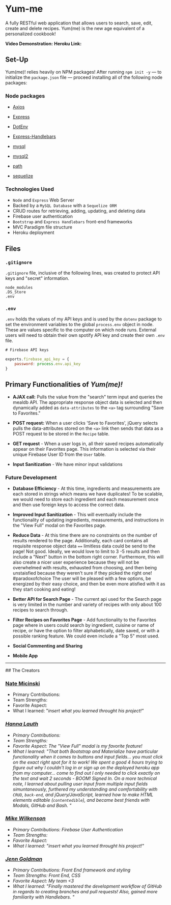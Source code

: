 # Yum-me
A fully RESTful web application that allows users to search, save, edit, create and delete recipes. Yum(me) is the new age equivalent of a personalized cookbook! 

<strong>Video Demonstration:</strong>
<strong>Heroku Link:</strong>
  
## Set-Up
Yum(me)! relies heavily on NPM packages! After running `npm init -y` &mdash; to initialize the `package.json` file &mdash; proceed installing all of the following node packages:

### Node packages

  * [Axios](https://www.npmjs.com/package/axios)

  * [Express](https://www.npmjs.com/package/express)

  * [DotEnv](https://www.npmjs.com/package/dotenv)

  * [Express-Handlebars](https://www.npmjs.com/package/express-handlebars)
  
  * [mysql](https://www.npmjs.com/package/mysql)
  
  * [mysql2](https://www.npmjs.com/package/mysql2)
  
  * [path](https://www.npmjs.com/package/path)
  
  * [sequelize](https://www.npmjs.com/package/sequelize)
  
### Technologies Used
- `Node` and `Express` Web Server
- Backed by a `MySQL Database` with a `Sequelize ORM`
- CRUD routes for retrieving, adding, updating, and deleting data
- Firebase user authentication
- `Bootstrap` and `Express Handlebars` front-end frameworks
- MVC Paradigm file structure
- Heroku deployment

## Files
### `.gitignore`
`.gitignore` file, inclusive of the following lines, was created to protect API keys and "secret" information.

```
node_modules
.DS_Store
.env
```

### `.env`
`.env` holds the values of my API keys and is used by the `dotenv` package to set the environment variables to the global `process.env` object in node. These are values specific to the computer on which node runs. External users will need to obtain their own spotify API key and create their own `.env` file.

```keys.js
# Firebase API keys

exports.firebase_api_key = {
    password: process.env.api_key
}

```
## Primary Functionalities of <em>Yum(me)!</em>
- <strong>AJAX call:</strong> Pulls the value from the "search" term input and queries the mealdb API. The appropriate response object data is selected and then dynamically added as `data-attributes` to the `<a>` tag surrounding "Save to Favorites."

- <strong>POST request:</strong> When a user clicks 'Save to Favorites', jQuery selects pulls the data-attributes stored on the `<a>` link then sends that data as a POST request to be stored in the `Recipe` table.

- <strong>GET request</strong> - When a user logs in, all their saved recipes automatically appear on their Favorites page. This information is selected via their unique Firebase User ID from the `User` table.

- <strong>Input Sanitization</strong> - We have minor input validations

### Future Development
- <strong>Database Efficiency</strong> - At this time, ingredients and measurements are each stored in strings which means we have duplicates! To be scalable, we would need to store each ingredient and each measurement once and then use foreign keys to access the correct data. 

- <strong>Improved Input Sanitization</strong> - This will eventually include the functionality of updating ingredients, measurements, and instructions in the "View Full" modal on the Favorites page.

- <strong>Reduce Data</strong> - At this time there are no constraints on the number of results rendered to the page. Additionally, each card contains all requisite response object data `==` limitless data could be send to the page! Not good. Ideally, we would love to limit to 3 -5 results and then include a "Next" button in the bottom right corner. Furthermore, this will also create a nicer user experience because they will not be overwhelmed with results, exhausted from choosing, and then being unstaisfied because they weren't sure if they picked the right one! #paradoxofchoice The user will be pleased with a few options, be energized by their easy choice, and then be even more atisfied with it as they start cooking and eating!

- <strong>Better API for Search Page</strong> - The current api used for the Search page is very limited in the number and variety of recipes with only about 100 recipes to search through.

- <strong>Filter Recipes on Favorites Page</strong> - Add functionality to the Favorites page where in users could search by ingredient, cuisine or name of 
recipe, or have the option to filter alphabetically, date saved, or with a possible ranking feature. We could even include a "Top 5" most used.

- <strong>Social Commenting and Sharing</strong>

- <strong>Mobile App</strong>

<hr>
## The Creators

### [Nate Micinski]()
- Primary Contributions:
- Team Strengths:
- Favorite Aspect:
- What I learned: "<em>insert what you learned throught his project!<em>"

### [Hanna Lauth]()
- Primary Contributions:
- Team Strengths:
- Favorite Aspect: The "View Full" modal is my favorite feature!
- What I learned: "<em>That both Bootstrap and Materialize have particular functionality when it comes to buttons and input fields... you must click on the exact right spot for it to work! We spent a good 4 hours trying to figure out why I couldn't log in or sign up on the deployed heroku app from my computer... come to find out I only needed to click exactly on the text and wait 2 seconds - BOOM! Signed In. On a more technical note, I learned about pulling user input from multiple input fields simuntaneously, furthered my understanding and comfortability with `CRUD`, `back-end`, and jQuery/JavaScript, learned how to make HTML elements editable (`contentedible`), and became best friends with Modals, GitHub and Bash.<em> "
  
### [Mike Wilkenson]()
- Primary Contributions: Firebase User Authentication
- Team Strengths:
- Favorite Aspect:
- What I learned: "<em>insert what you learned throught his project!<em>"

### [Jenn Goldman]()
- Primary Contributions: Front End framework and styling
- Team Strengths:  Front End, CSS
- Favorite Aspect: My team <3 
- What I learned: "<em>Finally mastered the development workflow of GitHub in regards to creating branches and pull requests! Also, gained more familiarity with Handlebars. <em>"
